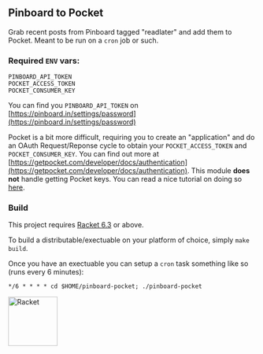 ## Pinboard to Pocket

Grab recent posts from Pinboard tagged "readlater" and add them to Pocket. Meant to be run on a `cron` job or such.

### Required `ENV` vars:

```
PINBOARD_API_TOKEN
POCKET_ACCESS_TOKEN
POCKET_CONSUMER_KEY
```

You can find you `PINBOARD_API_TOKEN` on [https://pinboard.in/settings/password](https://pinboard.in/settings/password)

Pocket is a bit more difficult, requiring you to create an "application" and do an OAuth Request/Reponse cycle to obtain your `POCKET_ACCESS_TOKEN` and `POCKET_CONSUMER_KEY`. You can find out more at [https://getpocket.com/developer/docs/authentication](https://getpocket.com/developer/docs/authentication). This module **does not** handle getting Pocket keys. You can read a nice tutorial on doing so [here](http://www.jamesfmackenzie.com/getting-started-with-the-pocket-developer-api/).

### Build

This project requires [Racket 6.3](https://download.racket-lang.org/) or above.

To build a distributable/exectuable on your platform of choice, simply `make build`.

Once you have an exectuable you can setup a `cron` task something like so (runs every 6 minutes):

```shell
*/6 * * * * cd $HOME/pinboard-pocket; ./pinboard-pocket
```

<img src="http://orig09.deviantart.net/8178/f/2011/109/0/b/dr_racket_dock_icon_by_andybaumgar-d3ee6mj.png" width="100" height="100" alt="Racket" title="Racket" />
